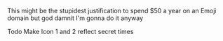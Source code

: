 This might be the stupidest justification to spend $50 a year on an Emoji domain but god damnit I'm gonna do it anyway


Todo
Make Icon 1 and 2 reflect secret times
